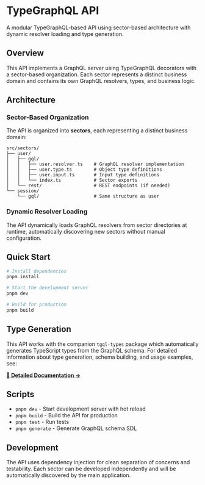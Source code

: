 # TypeGraphQL API

A modular TypeGraphQL-based API using sector-based architecture with dynamic resolver loading and type generation.

## Overview

This API implements a GraphQL server using TypeGraphQL decorators with a sector-based organization. Each sector represents a distinct business domain and contains its own GraphQL resolvers, types, and business logic.

## Architecture

### Sector-Based Organization

The API is organized into **sectors**, each representing a distinct business domain:

```
src/sectors/
├── user/
│   ├── gql/
│   │   ├── user.resolver.ts    # GraphQL resolver implementation
│   │   ├── user.type.ts        # Object type definitions
│   │   ├── user.input.ts       # Input type definitions
│   │   └── index.ts            # Sector exports
│   └── rest/                   # REST endpoints (if needed)
└── session/
    └── gql/                    # Same structure as user
```

### Dynamic Resolver Loading

The API dynamically loads GraphQL resolvers from sector directories at runtime, automatically discovering new sectors without manual configuration.

## Quick Start

```bash
# Install dependencies
pnpm install

# Start the development server
pnpm dev

# Build for production
pnpm build
```

## Type Generation

This API works with the companion `tgql-types` package which automatically generates TypeScript types from the GraphQL schema. For detailed information about type generation, schema building, and usage examples, see:

**[📖 Detailed Documentation →](./tgql-types/README.md)**

## Scripts

- `pnpm dev` - Start development server with hot reload
- `pnpm build` - Build the API for production
- `pnpm test` - Run tests
- `pnpm generate` - Generate GraphQL schema SDL

## Development

The API uses dependency injection for clean separation of concerns and testability. Each sector can be developed independently and will be automatically discovered by the main application. 